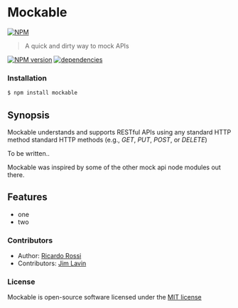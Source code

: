 Mockable
========

[![NPM](https://nodei.co/npm/mockable.png?downloads=true)](https://nodei.co/npm/mockable/)

> A quick and dirty way to mock APIs

[![NPM version](https://badge.fury.io/js/mockable.svg)](http://badge.fury.io/js/mockable)
[![dependencies](https://david-dm.org/ricardo-rossi/mockable.png)](https://david-dm.org/ricardo-rossi/mockable)


### Installation

```bash
$ npm install mockable
```

## Synopsis

Mockable understands and supports RESTful APIs using any standard HTTP 
method standard HTTP methods (e.g., *GET*, *PUT*, *POST*, or *DELETE*)

To be written..

Mockable was inspired by some of the other mock api node modules out there.

## Features

  * one
  * two
  
### Contributors

 * Author: [Ricardo Rossi](https://github.com/ricardo-rossi)
 * Contributors: [Jim Lavin](https://github.com/lavinjj)

### License

  Mockable is open-source software licensed under the [MIT license](LICENSE)
  
